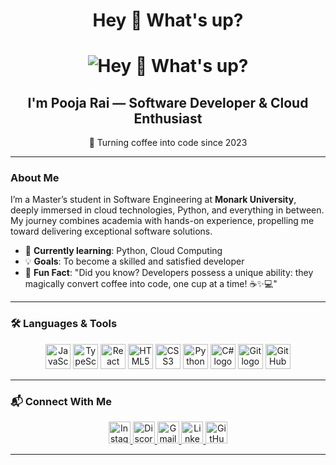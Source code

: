 
<!-- Waving Hand and Introduction Section -->
<h1 align="center">
  Hey <span class="wave">👋</span> What's up?
</h1>
<!--add->

<img align="right" alt="Coding" width="400" src="https://user-images.githubusercontent.com/113302094/211284885-f4291eef-88a6-48cb-a06e-28c3481a75b0.gif">

<p align="left"> <img src="https://komarev.com/ghpvc/?username=redoxangel&label=Profile%20views&color=0e75b6&style=flat" alt="redoxangel" /> </p>

<!-- Animated GIF Section -->
<h1 align="center">
  <img src="https://cdn.dribbble.com/users/331265/screenshots/2498700/ana-d-small.gif" alt="Hey 👋 What's up?" />
</h1>

<!-- Short Introduction Section -->
<h2 align="center">I'm Pooja Rai — Software Developer & Cloud Enthusiast</h2>

<p align="center">🚀 Turning coffee into code since 2023</p>

---

### About Me

I’m a Master’s student in Software Engineering at **Monark University**, deeply immersed in cloud technologies, Python, and everything in between. My journey combines academia with hands-on experience, propelling me toward delivering exceptional software solutions.

- 🌱 **Currently learning**: Python, Cloud Computing
- 💡 **Goals**: To become a skilled and satisfied developer
- 🎯 **Fun Fact**: "Did you know? Developers possess a unique ability: they magically convert coffee into code, one cup at a time! ☕✨💻"

---

### 🛠️ Languages & Tools

<div align="center">
  <img src="https://cdn.jsdelivr.net/gh/devicons/devicon/icons/javascript/javascript-original.svg" height="40" alt="JavaScript logo" />
  <img src="https://cdn.jsdelivr.net/gh/devicons/devicon/icons/typescript/typescript-original.svg" height="40" alt="TypeScript logo" />
  <img src="https://cdn.jsdelivr.net/gh/devicons/devicon/icons/react/react-original.svg" height="40" alt="React logo" />
  <img src="https://cdn.jsdelivr.net/gh/devicons/devicon/icons/html5/html5-original.svg" height="40" alt="HTML5 logo" />
  <img src="https://cdn.jsdelivr.net/gh/devicons/devicon/icons/css3/css3-original.svg" height="40" alt="CSS3 logo" />
  <img src="https://cdn.jsdelivr.net/gh/devicons/devicon/icons/python/python-original.svg" height="40" alt="Python logo" />
  <img src="https://cdn.jsdelivr.net/gh/devicons/devicon/icons/csharp/csharp-original.svg" height="40" alt="C# logo" />
  <img src="https://cdn.jsdelivr.net/gh/devicons/devicon/icons/git/git-original.svg" height="40" alt="Git logo" />
  <img src="https://cdn.jsdelivr.net/gh/devicons/devicon/icons/github/github-original.svg" height="40" alt="GitHub logo" />
</div>




---

### 📬 Connect With Me

<div align="center">
  <a href="https://www.instagram.com/insta_poojarai?igsh=YzljYTk1ODg3Zg==" target="_blank">
    <img src="https://img.shields.io/static/v1?message=Instagram&logo=instagram&label=&color=E4405F&logoColor=white&labelColor=&style=for-the-badge" height="35" alt="Instagram Logo" />
  </a>
  <a href="https://discord.com/" target="_blank">
    <img src="https://img.shields.io/static/v1?message=Discord&logo=discord&label=&color=7289DA&logoColor=white&labelColor=&style=for-the-badge" height="35" alt="Discord Logo" />
  </a>
  <a href="mailto:poojarai1129@gmail.com">
    <img src="https://img.shields.io/static/v1?message=Gmail&logo=gmail&label=&color=D14836&logoColor=white&labelColor=&style=for-the-badge" height="35" alt="Gmail Logo" />
  </a>
  <a href="https://www.linkedin.com/in/sde-poojarai?utm_source=share&utm_campaign=share_via&utm_content=profile&utm_medium=android_app" target="_blank">
    <img src="https://img.shields.io/static/v1?message=LinkedIn&logo=linkedin&label=&color=0077B5&logoColor=white&labelColor=&style=for-the-badge" height="35" alt="LinkedIn Logo" />
  </a>
  <a href="https://github.com/Vani1129/" target="_blank">
    <img src="https://img.shields.io/static/v1?message=GitHub&logo=github&label=&color=181717&logoColor=white&labelColor=&style=for-the-badge" height="35" alt="GitHub Logo" />
  </a>
</div>


---
